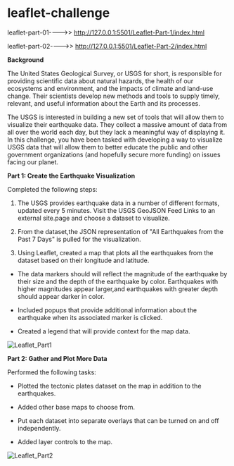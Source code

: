
# leaflet-challenge

leaflet-part-01---->> http://127.0.0.1:5501/Leaflet-Part-1/index.html

leaflet-part-02---->> http://127.0.0.1:5501/Leaflet-Part-2/index.html

**Background**

The United States Geological Survey, or USGS for short, is responsible for providing scientific data about natural hazards, the health of our ecosystems and environment, and the impacts of climate and land-use change. Their scientists develop new methods and tools to supply timely, relevant, and useful information about the Earth and its processes.

The USGS is interested in building a new set of tools that will allow them to visualize their earthquake data. They collect a massive amount of data from all over the world each day, but they lack a meaningful way of displaying it. In this challenge, you have been tasked with developing a way to visualize USGS data that will allow them to better educate the public and other government organizations (and hopefully secure more funding) on issues facing our planet.

**Part 1: Create the Earthquake Visualization**

 Completed the following steps:
 
 1. The USGS provides earthquake data in a number of different formats, updated every 5 minutes. Visit the USGS GeoJSON Feed Links to an external site.page and choose a     dataset to visualize.
 
 2. From the dataset,the JSON representation of "All Earthquakes from the Past 7 Days" is pulled for the visualization.
 
 3. Using Leaflet, created a map that plots all the earthquakes from the dataset based on their longitude and latitude.
   
   * The data markers should will reflect the magnitude of the earthquake by their size and the depth of the earthquake by color. Earthquakes with higher magnitudes          appear larger,and earthquakes with greater depth should appear darker in color.
  
   * Included popups that provide additional information about the earthquake when its associated marker is clicked.
   
   * Created a legend that will provide context for the map data.
   

  ![Leaflet_Part1](https://user-images.githubusercontent.com/112193116/211363361-14a9abc9-f8e0-48de-90b6-bc162ec83dc1.png)
   
**Part 2: Gather and Plot More Data**
   
 Performed the following tasks:
 
  * Plotted the tectonic plates dataset on the map in addition to the earthquakes.
  
  * Added other base maps to choose from.

  * Put each dataset into separate overlays that can be turned on and off independently.

  * Added layer controls to the map.
  
   ![Leaflet_Part2](https://user-images.githubusercontent.com/112193116/211363337-eab0b27e-d0f1-4ac0-8db3-c94eb7bc0368.png)
   
   
